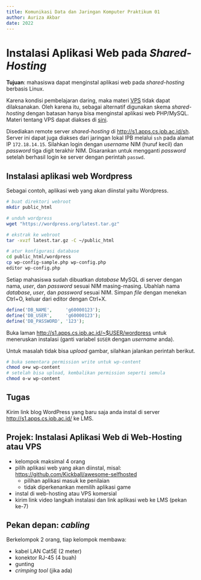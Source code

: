 ```yaml
---
title: Komunikasi Data dan Jaringan Komputer Praktikum 01
author: Auriza Akbar
date: 2022
---
```



# Instalasi Aplikasi Web pada *Shared-Hosting*

**Tujuan**: mahasiswa dapat menginstal aplikasi web pada *shared-hosting* berbasis Linux.

Karena kondisi pembelajaran daring, maka materi [VPS](p01-vps.md) tidak dapat dilaksanakan.
Oleh karena itu, sebagai alternatif digunakan skema *shared-hosting* dengan
batasan hanya bisa menginstal aplikasi web PHP/MySQL. Materi tentang VPS
dapat diakses di [sini](p01-vps.md).

Disediakan remote server *shared-hosting* di <http://s1.apps.cs.ipb.ac.id/sh>.
Server ini dapat juga diakses dari jaringan lokal IPB melalui `ssh` pada alamat IP `172.18.14.15`.
Silahkan login dengan *username* NIM (huruf kecil) dan *password* tiga digit terakhir NIM.
Disarankan untuk mengganti *password* setelah berhasil login ke server dengan perintah `passwd`.

<!--

```bash
# ganti password login
passwd

# ganti password MySQL
mysql -e "SET PASSWORD FOR '$USER' = '_____';" -p
```

## Setup Server

```bash
# instal apache, mysql, php
sudo a2enmod userdir rewrite
sudo sed -i '21,25 s/^/#/' /etc/apache2/mods-available/php7.2.conf
sudo service apache2 restart
# create user for each student
# create database for each user
```
-->

## Instalasi aplikasi web Wordpress

Sebagai contoh, aplikasi web yang akan diinstal yaitu Wordpress.

```bash
# buat direktori webroot
mkdir public_html

# unduh wordpress
wget "https://wordpress.org/latest.tar.gz"

# ekstrak ke webroot
tar -xvzf latest.tar.gz -C ~/public_html

# atur konfigurasi database
cd public_html/wordpress
cp wp-config-sample.php wp-config.php
editor wp-config.php
```

Setiap mahasiswa sudah dibuatkan *database* MySQL di server dengan nama, *user*, dan *password* sesuai NIM masing-masing.
Ubahlah nama *database*, *user*, dan *password* sesuai NIM.
Simpan *file* dengan menekan Ctrl+O, keluar dari editor dengan Ctrl+X.

```php
define('DB_NAME',     'g60000123');
define('DB_USER',     'g60000123');
define('DB_PASSWORD', '123');
```

Buka laman <http://s1.apps.cs.ipb.ac.id/~$USER/wordpress> untuk meneruskan instalasi
(ganti variabel `$USER` dengan *username* anda).

Untuk masalah tidak bisa *upload* gambar, silahkan jalankan perintah berikut.

```bash
# buka sementara permission write untuk wp-content
chmod o+w wp-content
# setelah bisa upload, kembalikan permission seperti semula
chmod o-w wp-content
```

## Tugas

Kirim link blog WordPress yang baru saja anda instal di server <http://s1.apps.cs.ipb.ac.id/> ke LMS.


## Projek: Instalasi Aplikasi Web di Web-Hosting atau VPS

- kelompok maksimal 4 orang
- pilih aplikasi web yang akan diinstal, misal: <https://github.com/Kickball/awesome-selfhosted>
    - pilihan aplikasi masuk ke penilaian
    - tidak diperkenankan memilih aplikasi game
- instal di web-hosting atau VPS komersial
- kirim link video langkah instalasi dan link aplikasi web ke LMS (pekan ke-7)

## Pekan depan: *cabling*

Berkelompok 2 orang, tiap kelompok membawa:

- kabel LAN Cat5E (2 meter)
- konektor RJ-45 (4 buah)
- gunting
- *crimping tool* (jika ada)
